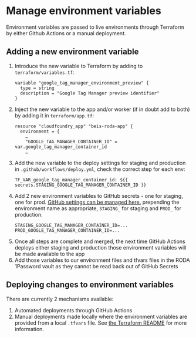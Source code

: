 # Manage environment variables

Environment variables are passed to live environments through Terraform by either Github Actions or a manual deployment.

## Adding a new environment variable

1. Introduce the new variable to Terraform by adding to `terraform/variables.tf`:
   ```
   variable "google_tag_manager_environment_preview" {
     type = string
     description = "Google Tag Manager preview identifier"
   }
   ```
1. Inject the new variable to the app and/or worker (if in doubt add to both) by
   adding it in `terraform/app.tf`:
   ```
   resource "cloudfoundry_app" "beis-roda-app" {
     environment = {
       …
       "GOOGLE_TAG_MANAGER_CONTAINER_ID" = var.google_tag_manager_container_id
       …
   ```
1. Add the new variable to the deploy settings for staging and production in
   `.github/workflows/deploy.yml`, check the correct step for each env:
   ```
   TF_VAR_google_tag_manager_container_id: ${{ secrets.STAGING_GOOGLE_TAG_MANAGER_CONTAINER_ID }}
   ```
1. Add 2 new environment variables to GitHub secrets - one for staging, one for prod. [GitHub settings can be managed here.](https://github.com/UKGovernmentBEIS/beis-report-official-development-assistance/settings/secrets/actions) prepending the environment name as appropriate, `STAGING_` for staging and `PROD_` for production.
   ```
   STAGING_GOOGLE_TAG_MANAGER_CONTAINER_ID=...
   PROD_GOOGLE_TAG_MANAGER_CONTAINER_ID=...
   ```
1. Once all steps are complete and merged, the next time GitHub Actions deploys either staging and production those environment variables will be made available to the app
1. Add those variables to our environment files and tfvars files in the RODA 1Password vault as they cannot be read back out of GitHub Secrets

## Deploying changes to environment variables

There are currently 2 mechanisms available:

1. Automated deployments through GitHub Actions
1. Manual deployments made locally where the environment variables are provided from a local `.tfvars` file. See [the Terraform README](/terraform/README.md#Manual-Deployment) for more information.
